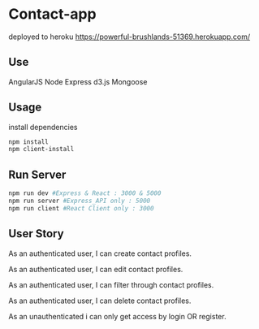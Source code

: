 # Contact-app
deployed to heroku https://powerful-brushlands-51369.herokuapp.com/

## Use
AngularJS
Node
Express
d3.js Mongoose

## Usage
install dependencies

```bash
npm install
npm client-install 
```
## Run Server

```bash
npm run dev #Express & React : 3000 & 5000
npm run server #Express_API only : 5000
npm run client #React Client only : 3000
```

## User Story
As an authenticated user, I can create contact profiles.

As an authenticated user, I can edit contact profiles.

As an authenticated user, I can filter through contact profiles.

As an authenticated user, I can delete contact profiles.

As an unauthenticated i can only get access by login OR register.
